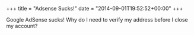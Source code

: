 +++
title = "Adsense Sucks!"
date = "2014-09-01T19:52:52+00:00"
+++

Google AdSense sucks! Why do I need to verify my address before I close my account?
			